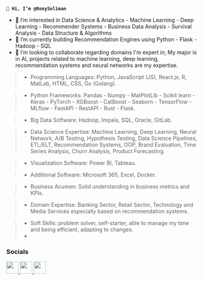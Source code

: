 **`👋 Hi, I’m @RonySoliman`**

[comment]: <![](https://github.com/RonySoliman/RonySoliman/blob/main/Data%20Scientist%20(1).png)> 


- 👀 I’m interested in Data Science & Analytics - Machine Learning - Deep Learning - Recommender Systems - Business Data Analysis - Survival Analysis - Data Structure & Algorithms
- 🌱 I’m currently building Recommendation Engines using Python - Flask - Hadoop - SQL
- 💞️ I’m looking to collaborate regarding domains I'm expert in;
My major is in AI, projects related to machine learning, deep learning, recommendation systems and neural networks are my expertise.


>    * Programming Languages: Python, JavaScript (JS), React.js, R, MatLab, HTML, CSS, Go (Golang).
    
>    * Python Frameworks: Pandas - Numpy - MatPlotLib - Scikit learn - Keras - PyTorch - XGBoost - CatBoost - Seaborn - TensorFlow - MLflow - FastAPI - RestAPI - Rust - Flask.
    
>    * Big Data Software: Hadoop, Impala, SQL, Oracle, GitLab.
    
>    * Data Science Expertise: Machine Learning, Deep Learning, Neural Network, A/B Testing, Hypothesis Testing, Data Science Pipelines, ETL/ELT, Recommendation Systems, OOP, Brand Evaluation, Time Series Analysis, Churn Analysis, Product Forecasting.

>    * Visualization Software: Power BI, Tableau.

>    * Additional Software: Microsoft 365, Excel, Docker.

>    * Business Acumen: Solid understanding in business metrics and KPIs.

>    * Domain Expertise: Banking Sector, Retail Sector, Technology and Media Services especially based on recommendation systems.
    
>    * Soft Skills: problem solver, self-starter, able to manage my time and being efficient, adapting to changes.
>    * 
### Socials

<p align="left">
  <a href="https://www.linkedin.com/in/RonySoliman" target="_blank" rel="noreferrer">
    <img src="https://github.com/RonySoliman/RonySoliman/blob/main/images/LinkedIn.png" width="32" height="32" />
  </a>
  <a href="https://www.youtube.com/@RonySoliman" target="_blank" rel="noreferrer">
    <img src="https://github.com/RonySoliman/RonySoliman/blob/main/images/YT.png" width="32" height="32" />
  </a>
  <a href="https://www.tiktok.com/@RonySoliman" target="_blank" rel="noreferrer">
    <img src="https://github.com/RonySoliman/RonySoliman/blob/main/images/TikTok.png" width="32" height="32" />
  </a>
</p>
